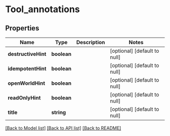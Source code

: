 # Tool_annotations

## Properties
Name | Type | Description | Notes
------------ | ------------- | ------------- | -------------
**destructiveHint** | **boolean** |  | [optional] [default to null]
**idempotentHint** | **boolean** |  | [optional] [default to null]
**openWorldHint** | **boolean** |  | [optional] [default to null]
**readOnlyHint** | **boolean** |  | [optional] [default to null]
**title** | **string** |  | [optional] [default to null]

[[Back to Model list]](../README.md#documentation-for-models) [[Back to API list]](../README.md#documentation-for-api-endpoints) [[Back to README]](../README.md)



